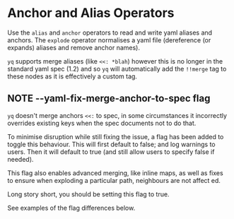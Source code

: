 # Anchor and Alias Operators

Use the `alias` and `anchor` operators to read and write yaml aliases and anchors. The `explode` operator normalises a yaml file (dereference (or expands) aliases and remove anchor names).

`yq` supports merge aliases (like `<<: *blah`) however this is no longer in the standard yaml spec (1.2) and so `yq` will automatically add the `!!merge` tag to these nodes as it is effectively a custom tag.


## NOTE --yaml-fix-merge-anchor-to-spec flag
`yq` doesn't merge anchors `<<:` to spec, in some circumstances it incorrectly overrides existing keys when the spec documents not to do that.

To minimise disruption while still fixing the issue, a flag has been added to toggle this behaviour. This will first default to false; and log warnings to users. Then it will default to true (and still allow users to specify false if needed).

This flag also enables advanced merging, like inline maps, as well as fixes to ensure when exploding a particular path, neighbours are not affect ed.

Long story short, you should be setting this flag to true.

See examples of the flag differences below.

